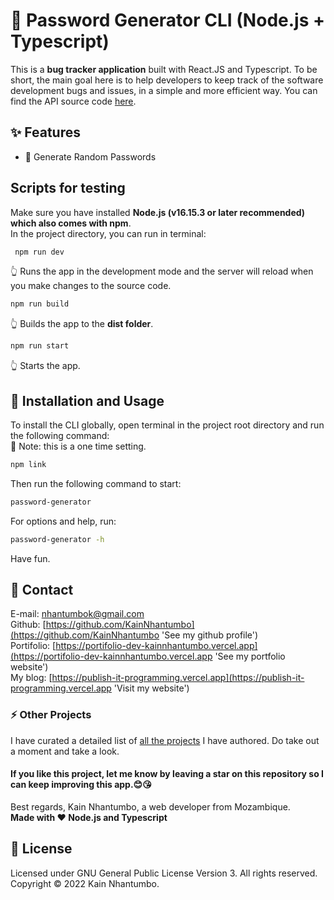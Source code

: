 # 🚀 Password Generator CLI (Node.js + Typescript)

This is a **bug tracker application** built with React.JS and Typescript. To be short, the main goal here is to help developers to keep track of the software development bugs and issues, in a simple and more efficient way. You can find the API source code [here](https://github.com/KainNhantumbo/bug-tracker-api).

## ✨ Features

- 🔑 Generate Random Passwords

## Scripts for testing

Make sure you have installed **Node.js (v16.15.3 or later recommended) which also comes with npm**.\
In the project directory, you can run in terminal:

```bash
 npm run dev
```

👆 Runs the app in the development mode and the server will reload when you make changes to the source code.

```bash
npm run build
```

👆 Builds the app to the **dist folder**.

```bash
npm run start
```

👆 Starts the app.

## 🎩 Installation and Usage

To install the CLI globally, open terminal in the project root directory and run the following command:\
🔔 Note: this is a one time setting.

```bash
npm link
```

Then run the following command to start:

```bash
password-generator
```

For options and help, run:

```bash
password-generator -h
```

Have fun.

## 📧 Contact

E-mail: [nhantumbok@gmail.com](nhantumbok@gmail.com 'Send an e-mail')\
Github: [https://github.com/KainNhantumbo](https://github.com/KainNhantumbo 'See my github profile')  
Portifolio: [https://portifolio-dev-kainnhantumbo.vercel.app](https://portifolio-dev-kainnhantumbo.vercel.app 'See my portfolio website')\
My blog: [https://publish-it-programming.vercel.app](https://publish-it-programming.vercel.app 'Visit my website')

### ⚡️ Other Projects

I have curated a detailed list of [all the projects](https://github.com/KainNhantumbo) I have authored. Do take out a moment and take a look.

#### If you like this project, let me know by leaving a star on this repository so I can keep improving this app.😊😘

Best regards, Kain Nhantumbo, a web developer from Mozambique.\
**Made with ❤ Node.js and Typescript**

## 🔑 License

Licensed under GNU General Public License Version 3. All rights reserved.\
Copyright &copy; 2022 Kain Nhantumbo.
